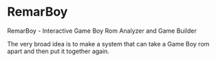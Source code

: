 # RemarBoy
RemarBoy - Interactive Game Boy Rom Analyzer and Game Builder

The very broad idea is to make a system that can take a Game Boy rom apart and then put it together again.
